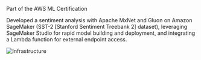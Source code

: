 Part of the AWS ML Certification

Developed a sentiment analysis with Apache MxNet and Gluon on Amazon SageMaker (SST-2 [Stanford Sentiment Treebank 2] dataset), leveraging SageMaker Studio for rapid model building and deployment, and integrating a Lambda function for external endpoint access. 

![Infrastructure](https://github.com/marlhex/AmazonSageMaker_SentimentAnalysis_StanfordSentimentTreebank2/assets/4165637/48b58ac6-2f10-497d-9dd2-711e66f0eba3)
